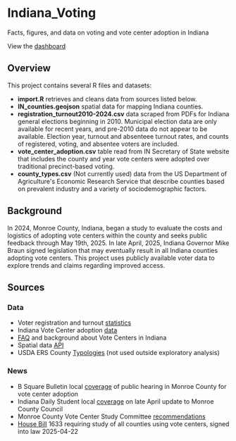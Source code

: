 # Indiana_Voting
Facts, figures, and data on voting and vote center adoption in Indiana

View the [dashboard](https://0196e88f-48c5-a917-025f-0c6d9f0594af.share.connect.posit.cloud/)

## Overview
This project contains several R files and datasets:  
 - **import.R** retrieves and cleans data from sources listed below.  
 - **IN_counties.geojson** spatial data for mapping Indiana counties.  
 - **registration_turnout2010-2024.csv** data scraped from PDFs for Indiana general elections beginning in 2010. Municipal election data are only available for recent years, and pre-2010 data do not appear to be available. Election year, turnout and absenteee turnout rates, and counts of registered, voting, and absentee voters are included.  
 - **vote_center_adoption.csv** table read from IN Secretary of State website that includes the county and year vote centers were adopted over traditional precinct-based voting.  
 - **county_types.csv** (Not currently used) data from the US Department of Agriculture's Economic Research Service that describe counties based on prevalent industry and a variety of sociodemographic factors.  
 
## Background
In 2024, Monroe County, Indiana, began a study to evaluate the costs and logistics of adopting vote centers within the county and seeks public feedback through May 19th, 2025. In late April, 2025, Indiana Governor Mike Braun signed legislation that may eventually result in all Indiana counties adopting vote centers. This project uses publicly available voter data to explore trends and claims regarding improved access. 

## Sources
### Data
 - Voter registration and turnout [statistics](https://www.in.gov/sos/elections/voter-information/register-to-vote/voter-registration-and-turnout-statistics/)  
 - Indiana Vote Center adoption [data](https://www.in.gov/sos/elections/voter-information/ways-to-vote/vote-centers/)  
 - [FAQ](https://www.in.gov/sos/elections/voter-information/ways-to-vote/vote-centers/vote-center-information/) and background about Vote Centers in Indiana  
 - Spatial data [API](https://www.indianamap.org/datasets/INMap::county-boundaries-of-indiana-current/about)  
 - USDA ERS County [Typologies](https://www.ers.usda.gov/data-products/county-typology-codes) (not used outside exploratory analysis)  

### News
 - B Square Bulletin local [coverage](https://bsquarebulletin.com/april-7-public-hearing-kicks-off-formal-feedback-period-on-vote-centers-for-monroe-county/) of public hearing in Monroe County for vote center adoption  
 - Indiana Daily Student local [coverage](https://www.idsnews.com/article/2025/04/monroe-county-vote-center-council-election) on late April update to Monroe County Council  
 - Monroe County Vote Center Study Committee [recommendations](https://bloomdocs.org/wp-content/uploads/simple-file-list/2025-03-06-VCSC-Report-Final-Draft-7_4-Apdx2.pdf)  
 - [House Bill](https://iga.in.gov/legislative/2025/bills/house/1633/details) 1633 requiring study of all counties using vote centers, signed into law 2025-04-22  
